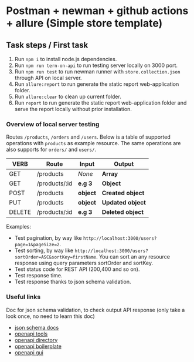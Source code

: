 # Postman + newman + github actions + allure (Simple store template)

## Task steps / First task
1. Run `npm i`  to install node.js dependencies.
2. Run `npm run tern-on-api` to run testing server locally on 3000 port.
3. Run `npm run test` to run newman runner with `store.collection.json` through API on local server.
4. Run `allure:report` to run generate the static report web-application folder.
5. Run `allure:clear` to clean up current folder.
6. Run `report` to run generate the static report web-application folder and serve the report locally without prior installation.

### Overview of local server testing
Routes `/products`, `/orders` and `/users`. Below is a table of supported operations with `products` as example resource. The same operations are also supports for `orders/` and `users/`.

| VERB     |Route          | Input      | Output             |
|----------|---------------|------------|--------------------|
| GET      | /products     | *None*     | **Array**          |
| GET      | /products/:id |  **e.g 3** | **Object**         |
| POST     | /products     | **object** | **Created object** |
| PUT      | /products     | **object** | **Updated object** |
| DELETE   | /products/:id | **e.g 3**  | **Deleted object** |

Examples:
- Test pagination, by way like `http://localhost:3000/users?page=1&pageSize=2`. 
- Test sorting, by way like `http://localhost:3000/users?sortOrder=ASC&sortKey=firstName`. You can sort an any resource response using query parameters sortOrder and sortKey.
-  Test status code for REST API (200,400 and so on).
-  Test response time.
-  Test response thanks to json schema validation.

### Useful links
Doc for json schema validation, to check output API response (only take a look once, no need to learn this doc) 
- <a href="https://json-schema.org"> json schema docs </a>
- <a href="https://openapi.tools"> openapi tools </a>
- <a href="https://github.com/WannaBeDream/openapi-directory"> openapi directory </a>
- <a href="https://github.com/WannaBeDream/openapi-boilerplate"> openapi boilerplate </a>
- <a href="https://github.com/WannaBeDream/openapi-gui"> openapi gui </a>
